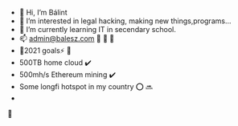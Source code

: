 - 👋 Hi, I’m Bálint
- 👀 I’m interested in legal hacking, making new things,programs...
- 🌱 I’m currently learning IT in secendary school.
- 📫 admin@balesz.com
:small_red_triangle_down:
:small_red_triangle_down:
:small_red_triangle_down:
- :ocean:2021 goals:zap:
:small_red_triangle_down:
- 500TB home cloud :heavy_check_mark:
- 500mh/s Ethereum mining :heavy_check_mark:
- Some longfi hotspot in my country :o: :soon:
- 
:small_red_triangle_down:
